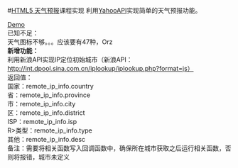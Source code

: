 #[HTML5 天气预报](http://www.hubwiz.com/course/55a60445a164dd0d75929fbd/)课程实现
利用[YahooAPI](https://developer.yahoo.com/weather/documentation.html)实现简单的天气预报功能。

[Demo](http://la413972057.github.io/html5weather/)    
已知不足：    
天气图标不够。。。应该要有47种，Orz    
**新增功能：**     
利用新浪API实现IP定位初始城市（新浪API：http://int.dpool.sina.com.cn/iplookup/iplookup.php?format=js）    
返回值：    
国家：remote_ip_info.country    
省：remote_ip_info.province    
市：remote_ip_info.city    
区：remote_ip_info.district    
ISP：remote_ip_info.isp    
R>类型：remote_ip_info.type    
其他：remote_ip_info.desc    
备注：需要将相关函数写入回调函数中，确保所在城市获取之后运行相关函数，否则将报错，城市未定义    
